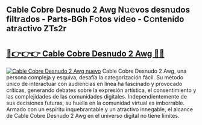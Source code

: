 ## Cable Cobre Desnudo 2 Awg N𝚞𝚎vos desn𝚞dos filtr𝚊dos - Parts-BGh F𝚘tos vid𝚎o - C𝚘ntenido atr𝚊ctivo ZTs2r

# <h2><a href="http://mb26ln.tromn.icu/?c=Cable+Cobre+Desnudo+2+Awg">🔗👉👉👉 Cable Cobre Desnudo 2 Awg 🔗🔗</a></h2>

[![Cable Cobre Desnudo 2 Awg nuevo](https://i.imgur.com/pEAQMta.gif)](http://mb26ln.tromn.icu/?c=Cable+Cobre+Desnudo+2+Awg)
Cable Cobre Desnudo 2 Awg, una persona compleja y esquiva, desafía la categorización fácil. Su método único de interactuar con audiencias en línea ha fascinado y provocado críticas, generando debates sobre la expresión artística, el consentimiento y las complejidades de las comunidades digitales. Independientemente de sus decisiones futuras, su huella en la comunidad virtual es imborrable. Armado con un espíritu inquebrantable y un atractivo innegable, el alcance de Cable Cobre Desnudo 2 Awg en el universo digital no tiene límites.
